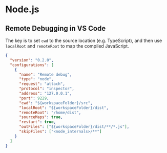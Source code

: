 # Node.js

## Remote Debugging in VS Code

The key is to set `cwd` to the source location (e.g. TypeScript), and then use `localRoot` and `remoteRoot` to map the compiled JavaScript.

```json
{
  "version": "0.2.0",
  "configurations": [
    {
      "name": "Remote debug",
      "type": "node",
      "request": "attach",
      "protocol": "inspector",
      "address": "127.0.0.1",
      "port": 9229,
      "cwd": "${workspaceFolder}/src",
      "localRoot": "${workspaceFolder}/dist",
      "remoteRoot": "/home/dist",
      "sourceMaps": true,
      "restart": true,
      "outFiles": ["${workspaceFolder}/dist/**/*.js"],
      "skipFiles": ["<node_internals>/**"]
    }
  ]
}
```
